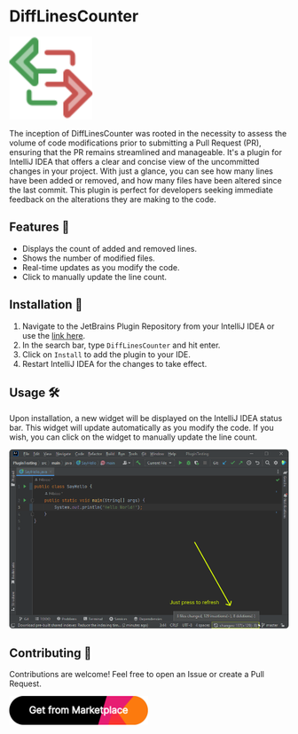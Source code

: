 <!-- start description -->
# DiffLinesCounter

<img src="src/main/resources/META-INF/pluginIcon.svg" width="150" alt="Plugin icon"/>

The inception of DiffLinesCounter was rooted in the necessity to assess the volume of code modifications prior to submitting a Pull Request (PR), ensuring that the PR remains streamlined and manageable. It's a plugin for IntelliJ IDEA that offers a clear and concise view of the uncommitted changes in your project. With just a glance, you can see how many lines have been added or removed, and how many files have been altered since the last commit. This plugin is perfect for developers seeking immediate feedback on the alterations they are making to the code.

## Features 🚀

- Displays the count of added and removed lines.
- Shows the number of modified files.
- Real-time updates as you modify the code.
- Click to manually update the line count.

## Installation 🔧

1. Navigate to the JetBrains Plugin Repository from your IntelliJ IDEA or use the [link here](https://plugins.jetbrains.com/plugin/22879).
2. In the search bar, type `DiffLinesCounter` and hit enter.
3. Click on `Install` to add the plugin to your IDE.
4. Restart IntelliJ IDEA for the changes to take effect.

## Usage 🛠️

Upon installation, a new widget will be displayed on the IntelliJ IDEA status bar. This widget will update automatically as you modify the code. If you wish, you can click on the widget to manually update the line count.

<img src="sources/frame.png" alt="frame" width="700"/>

## Contributing 🤝

Contributions are welcome! Feel free to open an Issue or create a Pull Request.

<a href='https://plugins.jetbrains.com/plugin/22879'>
  <img alt='Get from Marketplace' src='sources/button.svg' width='250'/>
</a>

<!-- end description -->
